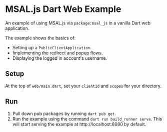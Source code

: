 # MSAL.js Dart Web Example

An example of using MSAL.js via `package:msal_js` in a vanilla Dart web application.

The example shows the basics of:
- Setting up a `PublicClientApplication`.
- Implementing the redirect and popup flows.
- Displaying the logged in account's username.

## Setup

At the top of `web/main.dart`, set your `clientId` and `scopes` for your directory.

## Run

1. Pull down pub packages by running `dart pub get`.
2. Run the example using the command `dart run build_runner serve`.
This will start serving the example at http://localhost:8080 by default.
